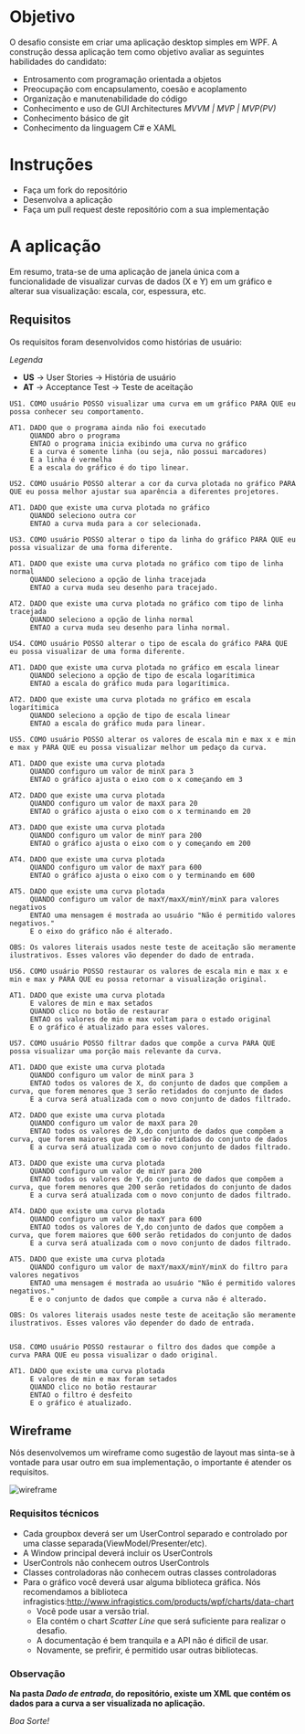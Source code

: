 # Objetivo

O desafio consiste em criar uma aplicação desktop simples em WPF. A construção dessa aplicação tem como objetivo avaliar as seguintes habilidades do candidato:

- Entrosamento com programação orientada a objetos
- Preocupação com encapsulamento, coesão e acoplamento
- Organização e manutenabilidade do código
- Conhecimento e uso de GUI Architectures *MVVM | MVP | MVP(PV)*
- Conhecimento básico de git
- Conhecimento da linguagem C# e XAML

# Instruções

- Faça um fork do repositório
- Desenvolva a aplicação
- Faça um pull request deste repositório com a sua implementação 

# A aplicação

Em resumo, trata-se de uma aplicação de janela única com a funcionalidade de visualizar curvas de dados (X e Y) em um gráfico e alterar sua visualização: escala, cor, espessura, etc.

##  Requisitos

Os requisitos foram desenvolvidos como histórias de usuário:

*Legenda*
- **US** -> User Stories -> História de usuário
- **AT** -> Acceptance Test -> Teste de aceitação

```
US1. COMO usuário POSSO visualizar uma curva em um gráfico PARA QUE eu possa conhecer seu comportamento.

AT1. DADO que o programa ainda não foi executado
	 QUANDO abro o programa
	 ENTAO o programa inicia exibindo uma curva no gráfico
	 E a curva é somente linha (ou seja, não possui marcadores)
	 E a linha é vermelha
	 E a escala do gráfico é do tipo linear.

```

```
US2. COMO usuário POSSO alterar a cor da curva plotada no gráfico PARA QUE eu possa melhor ajustar sua aparência a diferentes projetores.

AT1. DADO que existe uma curva plotada no gráfico
	 QUANDO seleciono outra cor
	 ENTAO a curva muda para a cor selecionada.
```

```
US3. COMO usuário POSSO alterar o tipo da linha do gráfico PARA QUE eu possa visualizar de uma forma diferente.

AT1. DADO que existe uma curva plotada no gráfico com tipo de linha normal
	 QUANDO seleciono a opção de linha tracejada
	 ENTAO a curva muda seu desenho para tracejado.

AT2. DADO que existe uma curva plotada no gráfico com tipo de linha tracejada
 	 QUANDO seleciono a opção de linha normal
 	 ENTAO a curva muda seu desenho para linha normal.
```

```
US4. COMO usuário POSSO alterar o tipo de escala do gráfico PARA QUE eu possa visualizar de uma forma diferente.

AT1. DADO que existe uma curva plotada no gráfico em escala linear
	 QUANDO seleciono a opção de tipo de escala logarítimica
	 ENTAO a escala do gráfico muda para logarítimica.

AT2. DADO que existe uma curva plotada no gráfico em escala logarítimica
 	 QUANDO seleciono a opção de tipo de escala linear
 	 ENTAO a escala do gráfico muda para linear.

```

```
US5. COMO usuário POSSO alterar os valores de escala min e max x e min e max y PARA QUE eu possa visualizar melhor um pedaço da curva.

AT1. DADO que existe uma curva plotada
	 QUANDO configuro um valor de minX para 3
	 ENTAO o gráfico ajusta o eixo com o x começando em 3

AT2. DADO que existe uma curva plotada
 	 QUANDO configuro um valor de maxX para 20
 	 ENTAO o gráfico ajusta o eixo com o x terminando em 20

AT3. DADO que existe uma curva plotada
  	 QUANDO configuro um valor de minY para 200
  	 ENTAO o gráfico ajusta o eixo com o y começando em 200

AT4. DADO que existe uma curva plotada
   	 QUANDO configuro um valor de maxY para 600
   	 ENTAO o gráfico ajusta o eixo com o y terminando em 600

AT5. DADO que existe uma curva plotada
   	 QUANDO configuro um valor de maxY/maxX/minY/minX para valores negativos
   	 ENTAO uma mensagem é mostrada ao usuário "Não é permitido valores negativos."
   	 E o eixo do gráfico não é alterado.

OBS: Os valores literais usados neste teste de aceitação são meramente ilustrativos. Esses valores vão depender do dado de entrada.

```

```
US6. COMO usuário POSSO restaurar os valores de escala min e max x e min e max y PARA QUE eu possa retornar a visualização original.

AT1. DADO que existe uma curva plotada
	 E valores de min e max setados
	 QUANDO clico no botão de restaurar
	 ENTAO os valores de min e max voltam para o estado original
	 E o gráfico é atualizado para esses valores.
```

```
US7. COMO usuário POSSO filtrar dados que compõe a curva PARA QUE possa visualizar uma porção mais relevante da curva.

AT1. DADO que existe uma curva plotada
	 QUANDO configuro um valor de minX para 3
	 ENTAO todos os valores de X, do conjunto de dados que compõem a curva, que forem menores que 3 serão retidados do conjunto de dados
	 E a curva será atualizada com o novo conjunto de dados filtrado.

AT2. DADO que existe uma curva plotada
	 QUANDO configuro um valor de maxX para 20
 	 ENTAO todos os valores de X,do conjunto de dados que compõem a curva, que forem maiores que 20 serão retidados do conjunto de dados
 	 E a curva será atualizada com o novo conjunto de dados filtrado.

AT3. DADO que existe uma curva plotada
 	 QUANDO configuro um valor de minY para 200
  	 ENTAO todos os valores de Y,do conjunto de dados que compõem a curva, que forem menores que 200 serão retidados do conjunto de dados
  	 E a curva será atualizada com o novo conjunto de dados filtrado.

AT4. DADO que existe uma curva plotada
  	 QUANDO configuro um valor de maxY para 600
   	 ENTAO todos os valores de Y,do conjunto de dados que compõem a curva, que forem maiores que 600 serão retidados do conjunto de dados
   	 E a curva será atualizada com o novo conjunto de dados filtrado.

AT5. DADO que existe uma curva plotada
   	 QUANDO configuro um valor de maxY/maxX/minY/minX do filtro para valores negativos
   	 ENTAO uma mensagem é mostrada ao usuário "Não é permitido valores negativos."
   	 E e o conjunto de dados que compõe a curva não é alterado.
   	 
OBS: Os valores literais usados neste teste de aceitação são meramente ilustrativos. Esses valores vão depender do dado de entrada.
   	 
```

```
US8. COMO usuário POSSO restaurar o filtro dos dados que compõe a curva PARA QUE eu possa visualizar o dado original.

AT1. DADO que existe uma curva plotada
	 E valores de min e max foram setados
	 QUANDO clico no botão restaurar
	 ENTAO o filtro é desfeito
	 E o gráfico é atualizado.
```

## Wireframe

Nós desenvolvemos um wireframe como sugestão de layout mas sinta-se à vontade para usar outro em sua implementação, o importante é atender os requisitos.

![wireframe](https://cloud.githubusercontent.com/assets/5368452/5074901/031e72b0-6e76-11e4-8891-9e51ea87a452.png)

### Requisitos técnicos

- Cada groupbox deverá ser um UserControl separado e controlado por uma classe separada(ViewModel/Presenter/etc).
- A Window principal deverá incluir os UserControls
- UserControls não conhecem outros UserControls
- Classes controladoras não conhecem outras classes controladoras
- Para o gráfico você deverá usar alguma biblioteca gráfica. Nós recomendamos a biblioteca infragistics:http://www.infragistics.com/products/wpf/charts/data-chart
  - Você pode usar a versão trial.
  - Ela contém o chart *Scatter Line* que será suficiente para realizar o desafio.
  - A documentação é bem tranquila e a API não é dificil de usar.
  - Novamente, se prefirir, é permitido usar outras bibliotecas.

### Observação

**Na pasta *Dado de entrada*, do repositório, existe um XML que contém os dados para a curva a ser visualizada no aplicação.**
 
 *Boa Sorte!*
  

